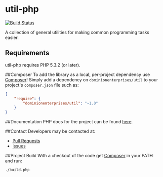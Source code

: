 # util-php
[![Build Status](https://travis-ci.org/dominionenterprises/util-php.png)](https://travis-ci.org/dominionenterprises/util-php)


A collection of general utilities for making common programming tasks easier.

## Requirements

util-php requires PHP 5.3.2 (or later).

##Composer
To add the library as a local, per-project dependency use [Composer](http://getcomposer.org)! Simply add a dependency on
`dominionenterprises/util` to your project's `composer.json` file such as:

```json
{
    "require": {
        "dominionenterprises/util": "~1.0"
    }
}
```
##Documentation
PHP docs for the project can be found [here](http://dominionenterprises.github.io/util-php). 

##Contact
Developers may be contacted at:

 * [Pull Requests](https://github.com/dominionenterprises/util-php/pulls)
 * [Issues](https://github.com/dominionenterprises/util-php/issues)

##Project Build
With a checkout of the code get [Composer](http://getcomposer.org) in your PATH and run:

```sh
./build.php
```
